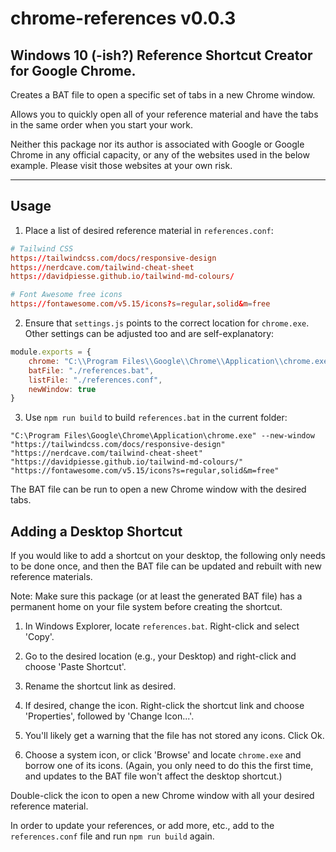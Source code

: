 # chrome-references v0.0.3

## Windows 10 (-ish?) Reference Shortcut Creator for Google Chrome.

Creates a BAT file to open a specific set of tabs in a new Chrome window.

Allows you to quickly open all of your reference material and have the tabs in the same order when you start your work.

Neither this package nor its author is associated with Google or Google Chrome in any official capacity, or any of the websites used in the below example. Please visit those websites at your own risk.

---

## Usage

1. Place a list of desired reference material in `references.conf`:

```conf
# Tailwind CSS
https://tailwindcss.com/docs/responsive-design
https://nerdcave.com/tailwind-cheat-sheet
https://davidpiesse.github.io/tailwind-md-colours/

# Font Awesome free icons
https://fontawesome.com/v5.15/icons?s=regular,solid&m=free
```

2. Ensure that `settings.js` points to the correct location for `chrome.exe`. Other settings can be adjusted too and are self-explanatory:

```javascript
module.exports = {
    chrome: "C:\\Program Files\\Google\\Chrome\\Application\\chrome.exe",
    batFile: "./references.bat",
    listFile: "./references.conf",
    newWindow: true
}
```

3. Use `npm run build` to build `references.bat` in the current folder:

```batch
"C:\Program Files\Google\Chrome\Application\chrome.exe" --new-window "https://tailwindcss.com/docs/responsive-design" "https://nerdcave.com/tailwind-cheat-sheet" "https://davidpiesse.github.io/tailwind-md-colours/" "https://fontawesome.com/v5.15/icons?s=regular,solid&m=free"
```

The BAT file can be run to open a new Chrome window with the desired tabs.

## Adding a Desktop Shortcut

If you would like to add a shortcut on your desktop, the following only needs to be done once, and then the BAT file can be updated and rebuilt with new reference materials.

Note: Make sure this package (or at least the generated BAT file) has a permanent home on your file system before creating the shortcut.

1. In Windows Explorer, locate `references.bat`. Right-click and select 'Copy'.

2. Go to the desired location (e.g., your Desktop) and right-click and choose 'Paste Shortcut'.

3. Rename the shortcut link as desired.

4. If desired, change the icon. Right-click the shortcut link and choose 'Properties', followed by 'Change Icon...'.

5. You'll likely get a warning that the file has not stored any icons. Click Ok.

6. Choose a system icon, or click 'Browse' and locate `chrome.exe` and borrow one of its icons. (Again, you only need to do this the first time, and updates to the BAT file won't affect the desktop shortcut.)

Double-click the icon to open a new Chrome window with all your desired reference material. 

In order to update your references, or add more, etc., add to the `references.conf` file and run `npm run build` again.